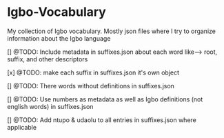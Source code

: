 # Igbo-Vocabulary
My collection of Igbo vocabulary. Mostly json files where I try to organize information about the Igbo language

[] @TODO: Include metadata in suffixes.json about each word like--> root, suffix, and other descriptors

[x] @TODO: make each suffix in suffixes.json it's own object

[] @TODO: There words without definitions in suffixes.json

[] @TODO: Use numbers as metadata as well as Igbo definitions (not english words) in suffixes.json

[] @TODO: Add ntupo & udaolu to all entries in suffixes.json where applicable
